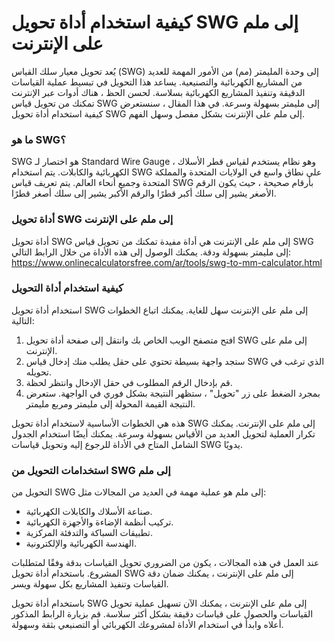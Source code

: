 كيفية استخدام أداة تحويل SWG إلى ملم على الإنترنت
=================================================

يُعد تحويل معيار سلك القياس (SWG) إلى وحدة المليمتر (مم) من الأمور المهمة للعديد من المشاريع الكهربائية والتصنيعية. يساعد هذا التحويل في تبسيط عملية القياسات الدقيقة وتنفيذ المشاريع الكهربائية بسلاسة. لحسن الحظ ، هناك أدوات عبر الإنترنت تمكنك من تحويل قياس SWG إلى مليمتر بسهولة وسرعة. في هذا المقال ، سنستعرض كيفية استخدام أداة تحويل SWG إلى ملم على الإنترنت بشكل مفصل وسهل الفهم.

### ما هو SWG؟

SWG هو اختصار لـ Standard Wire Gauge ، وهو نظام يستخدم لقياس قطر الأسلاك الكهربائية والكابلات. يتم استخدام SWG على نطاق واسع في الولايات المتحدة والمملكة المتحدة وجميع أنحاء العالم. يتم تعريف قياس SWG بأرقام صحيحة ، حيث يكون الرقم الأصغر يشير إلى سلك أكبر قطرًا والرقم الأكبر يشير إلى سلك أصغر قطرًا.

### أداة تحويل SWG إلى ملم على الإنترنت

أداة تحويل SWG إلى ملم على الإنترنت هي أداة مفيدة تمكنك من تحويل قياس SWG إلى مليمتر بسهولة ودقة. يمكنك الوصول إلى هذه الأداة من خلال الرابط التالي: <https://www.onlinecalculatorsfree.com/ar/tools/swg-to-mm-calculator.html>

### كيفية استخدام أداة التحويل

استخدام أداة تحويل SWG إلى ملم على الإنترنت سهل للغاية. يمكنك اتباع الخطوات التالية:

1. افتح متصفح الويب الخاص بك وانتقل إلى صفحة أداة تحويل SWG إلى ملم على الإنترنت.
2. ستجد واجهة بسيطة تحتوي على حقل يطلب منك إدخال قياس SWG الذي ترغب في تحويله.
3. قم بإدخال الرقم المطلوب في حقل الإدخال وانتظر لحظة.
4. بمجرد الضغط على زر "تحويل" ، ستظهر النتيجة بشكل فوري في الواجهة. ستعرض النتيجة القيمة المحولة إلى مليمتر ومربع مليمتر.

هذه هي الخطوات الأساسية لاستخدام أداة تحويل SWG إلى ملم على الإنترنت. يمكنك تكرار العملية لتحويل العديد من الأقياس بسهولة وسرعة. يمكنك أيضًا استخدام الجدول الشامل المتاح في الأداة للرجوع إليه وتحويل قياسات SWG يدويًا.

### استخدامات التحويل من SWG إلى ملم

التحويل من SWG إلى ملم هو عملية مهمة في العديد من المجالات مثل:

- صناعة الأسلاك والكابلات الكهربائية.
- تركيب أنظمة الإضاءة والأجهزة الكهربائية.
- تطبيقات السباكة والتدفئة المركزية.
- الهندسة الكهربائية والإلكترونية.

عند العمل في هذه المجالات ، يكون من الضروري تحويل القياسات بدقة وفقًا لمتطلبات المشروع. باستخدام أداة تحويل SWG إلى ملم على الإنترنت ، يمكنك ضمان دقة القياسات وتنفيذ المشاريع بكل سهولة ويسر.

باستخدام أداة تحويل SWG إلى ملم على الإنترنت ، يمكنك الآن تسهيل عملية تحويل القياسات والحصول على قياسات دقيقة بشكل أكثر سلاسة. قم بزيارة الرابط المذكور أعلاه وابدأ في استخدام الأداة لمشروعك الكهربائي أو التصنيعي بثقة وسهولة.